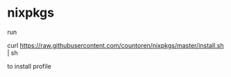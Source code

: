 # nixpkgs

run 

curl https://raw.githubusercontent.com/countoren/nixpkgs/master/install.sh | sh


to install profile
